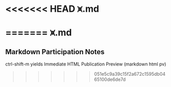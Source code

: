 <<<<<<< HEAD
⩙.md
====
=======
⩙.md
====

Markdown Participation Notes
----------------------------
ctrl-shift-m yields Immediate HTML Publication Preview (markdown html pv)
>>>>>>> 051e5c9a39c15f2a672c1595db0465100de6de7d
